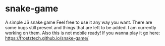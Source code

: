 # snake-game
A simple JS snake game
 Feel free to use it any way you want.
 There are some bugs still present and things that are left to be added. I am currently working on them. Also this is not mobile ready!
 If you wanna play it go here: https://frostztech.github.io/snake-game/
